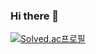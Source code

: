 ### Hi there 👋

[![Solved.ac프로필](http://mazassumnida.wtf/api/generate_badge?boj={libe_bluxxbxry})](https://solved.ac/{libe_bluxxbxry})
<!--
**chock-cho/chock-cho** is a ✨ _special_ ✨ repository because its `README.md` (this file) appears on your GitHub profile.

Here are some ideas to get you started:

- 🔭 I’m currently working on ...
- 🌱 I’m currently learning ...
- 👯 I’m looking to collaborate on ...
- 🤔 I’m looking for help with ...
- 💬 Ask me about ...
- 📫 How to reach me: ...
- 😄 Pronouns: ...
- ⚡ Fun fact: ...
-->
